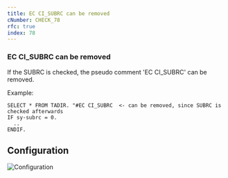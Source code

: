```yaml
---
title: EC CI_SUBRC can be removed
cNumber: CHECK_78
rfc: true
index: 78
---
```


### EC CI_SUBRC can be removed

If the SUBRC is checked, the pseudo comment 'EC CI_SUBRC' can be removed.

Example:

```abap
SELECT * FROM TADIR. "#EC CI_SUBRC  <- can be removed, since SUBRC is checked afterwards
IF sy-subrc = 0.
  ..
ENDIF.
```

## Configuration
![Configuration](/img/default_conf.png)
